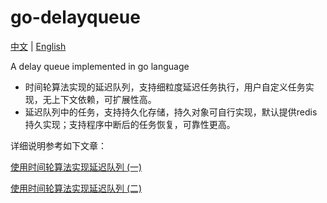 # go-delayqueue  
[中文](https://github.com/0RaymondJiang0/go-delayqueue/blob/main/README.md)  | [English](https://github.com/0RaymondJiang0/go-delayqueue/blob/main/README.en.md)   

A delay queue implemented in go language

* 时间轮算法实现的延迟队列，支持细粒度延迟任务执行，用户自定义任务实现，无上下文依赖，可扩展性高。       
* 延迟队列中的任务，支持持久化存储，持久对象可自行实现，默认提供redis持久实现；支持程序中断后的任务恢复，可靠性更高。      

详细说明参考如下文章：   

[使用时间轮算法实现延迟队列 (一)](https://raymondjiang.net/2020/12/10/implement-delay-queue-use-golang/)  

[使用时间轮算法实现延迟队列 (二)](https://raymondjiang.net/2020/12/20/implement-delay-queue-use-golang-2/)   
